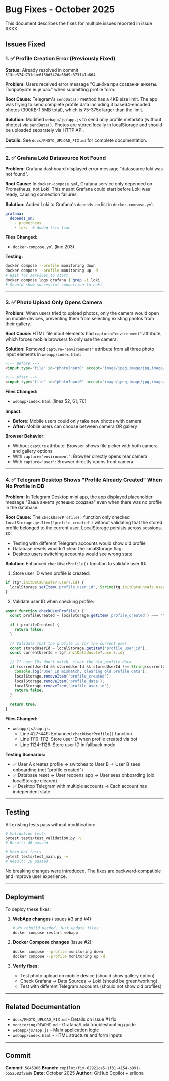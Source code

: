 # Bug Fixes - October 2025

This document describes the fixes for multiple issues reported in issue #XXX.

## Issues Fixed

### 1. ✅ Profile Creation Error (Previously Fixed)

**Status:** Already resolved in commit `513ce374e731dae6130d547da68d9c373141a664`

**Problem:** Users received error message "Ошибка при создании анкеты. Попробуйте еще раз." when submitting profile form.

**Root Cause:** Telegram's `sendData()` method has a 4KB size limit. The app was trying to send complete profile data including 3 base64-encoded photos (300KB-1.5MB total), which is 75-375x larger than the limit.

**Solution:** Modified `webapp/js/app.js` to send only profile metadata (without photos) via `sendData()`. Photos are stored locally in localStorage and should be uploaded separately via HTTP API.

**Details:** See `docs/PHOTO_UPLOAD_FIX.md` for complete documentation.

---

### 2. ✅ Grafana Loki Datasource Not Found

**Problem:** Grafana dashboard displayed error message "datasource loki was not found".

**Root Cause:** In `docker-compose.yml`, Grafana service only depended on Prometheus, not Loki. This meant Grafana could start before Loki was ready, causing connection failures.

**Solution:** Added Loki to Grafana's `depends_on` list in `docker-compose.yml`:

```yaml
grafana:
  depends_on:
    - prometheus
    - loki  # Added this line
```

**Files Changed:**
- `docker-compose.yml` (line 203)

**Testing:**
```bash
docker compose --profile monitoring down
docker compose --profile monitoring up -d
# Wait for services to start
docker compose logs grafana | grep -i loki
# Should show successful connection to Loki
```

---

### 3. ✅ Photo Upload Only Opens Camera

**Problem:** When users tried to upload photos, only the camera would open on mobile devices, preventing them from selecting existing photos from their gallery.

**Root Cause:** HTML file input elements had `capture="environment"` attribute, which forces mobile browsers to only use the camera.

**Solution:** Removed `capture="environment"` attribute from all three photo input elements in `webapp/index.html`:

```html
<!-- Before -->
<input type="file" id="photoInput0" accept="image/jpeg,image/jpg,image/png,image/webp" capture="environment" style="display: none;">

<!-- After -->
<input type="file" id="photoInput0" accept="image/jpeg,image/jpg,image/png,image/webp" style="display: none;">
```

**Files Changed:**
- `webapp/index.html` (lines 52, 61, 70)

**Impact:**
- **Before:** Mobile users could only take new photos with camera
- **After:** Mobile users can choose between camera OR gallery

**Browser Behavior:**
- Without `capture` attribute: Browser shows file picker with both camera and gallery options
- With `capture="environment"`: Browser directly opens rear camera
- With `capture="user"`: Browser directly opens front camera

---

### 4. ✅ Telegram Desktop Shows "Profile Already Created" When No Profile in DB

**Problem:** In Telegram Desktop mini app, the app displayed placeholder message "Ваша анкета успешно создана" even when there was no profile in the database.

**Root Cause:** The `checkUserProfile()` function only checked `localStorage.getItem('profile_created')` without validating that the stored profile belonged to the current user. LocalStorage persists across sessions, so:
- Testing with different Telegram accounts would show old profile
- Database resets wouldn't clear the localStorage flag
- Desktop users switching accounts would see wrong state

**Solution:** Enhanced `checkUserProfile()` function to validate user ID:

1. Store user ID when profile is created:
```javascript
if (tg?.initDataUnsafe?.user?.id) {
  localStorage.setItem('profile_user_id', String(tg.initDataUnsafe.user.id));
}
```

2. Validate user ID when checking profile:
```javascript
async function checkUserProfile() {
  const profileCreated = localStorage.getItem('profile_created') === 'true';
  
  if (!profileCreated) {
    return false;
  }
  
  // Validate that the profile is for the current user
  const storedUserId = localStorage.getItem('profile_user_id');
  const currentUserId = tg?.initDataUnsafe?.user?.id;
  
  // If user IDs don't match, clear the old profile data
  if (currentUserId && storedUserId && storedUserId !== String(currentUserId)) {
    console.log('User ID mismatch, clearing old profile data');
    localStorage.removeItem('profile_created');
    localStorage.removeItem('profile_data');
    localStorage.removeItem('profile_user_id');
    return false;
  }
  
  return true;
}
```

**Files Changed:**
- `webapp/js/app.js`:
  - Line 427-449: Enhanced `checkUserProfile()` function
  - Line 1110-1112: Store user ID when profile created via bot
  - Line 1124-1126: Store user ID in fallback mode

**Testing Scenarios:**
- ✅ User A creates profile → switches to User B → User B sees onboarding (not "profile created")
- ✅ Database reset → User reopens app → User sees onboarding (old localStorage cleared)
- ✅ Desktop Telegram with multiple accounts → Each account has independent state

---

## Testing

All existing tests pass without modification:

```bash
# Validation tests
pytest tests/test_validation.py -v
# Result: 46 passed

# Main bot tests  
pytest tests/test_main.py -v
# Result: 18 passed
```

No breaking changes were introduced. The fixes are backward-compatible and improve user experience.

---

## Deployment

To deploy these fixes:

1. **WebApp changes** (issues #3 and #4):
   ```bash
   # No rebuild needed, just update files
   docker compose restart webapp
   ```

2. **Docker Compose changes** (issue #2):
   ```bash
   docker compose --profile monitoring down
   docker compose --profile monitoring up -d
   ```

3. **Verify fixes:**
   - Test photo upload on mobile device (should show gallery option)
   - Check Grafana → Data Sources → Loki (should be green/working)
   - Test with different Telegram accounts (should not show old profiles)

---

## Related Documentation

- `docs/PHOTO_UPLOAD_FIX.md` - Details on issue #1 fix
- `monitoring/README.md` - Grafana/Loki troubleshooting guide
- `webapp/js/app.js` - Main application logic
- `webapp/index.html` - HTML structure and form inputs

---

## Commit

**Commit:** `5845366`
**Branch:** `copilot/fix-62921ca5-1f31-4154-b991-b552582f2ed9`
**Date:** October 2025
**Author:** GitHub Copilot + erliona
